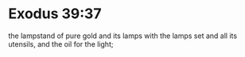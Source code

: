 # Exodus 39:37

the lampstand of pure gold and its lamps with the lamps set and all its utensils, and the oil for the light;
